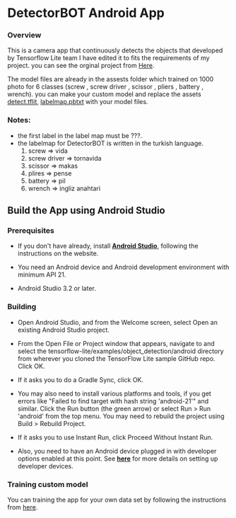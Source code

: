 # DetectorBOT Android App

### Overview
This is a camera app that continuously detects the objects that developed by Tensorflow Lite team I have edited it to fits the requirements of my project.
you can see the orginal project from [Here](https://github.com/tensorflow/examples/tree/master/lite/examples/object_detection/android).

The model files are already in the assests folder which trained on 1000 photo for 6 classes (screw , screw driver , scissor , pliers , battery , wrench). you can make your custom model and replace the assets [detect.tflit](https://github.com/MustafaSmesem/DetectorBOT/blob/master/android/DetectorBOTApp/app/src/main/assets/detect.tflite), [labelmap.pbtxt](https://github.com/MustafaSmesem/DetectorBOT/blob/master/android/DetectorBOTApp/app/src/main/assets/labelmap.txt) with your model files.

### Notes:
- the first label in the label map must be ???.
- the labelmap for DetectorBOT is written in the turkish language.
  1. screw => vida
  2. screw driver => tornavida
  3. scissor => makas
  4. plires => pense
  5. battery => pil
  6. wrench => ingliz anahtari
  
<!-- TODO(b/124116863): Add app screenshot. -->

## Build the App using Android Studio

### Prerequisites

* If you don't have already, install **[Android Studio](https://developer.android.com/studio/index.html)**, following the instructions on the website.

* You need an Android device and Android development environment with minimum API 21.
* Android Studio 3.2 or later.

### Building
* Open Android Studio, and from the Welcome screen, select Open an existing Android Studio project.

* From the Open File or Project window that appears, navigate to and select the tensorflow-lite/examples/object_detection/android directory from wherever you cloned the TensorFlow Lite sample GitHub repo. Click OK.

* If it asks you to do a Gradle Sync, click OK.

* You may also need to install various platforms and tools, if you get errors like "Failed to find target with hash string 'android-21'" and similar.
Click the Run button (the green arrow) or select Run > Run 'android' from the top menu. You may need to rebuild the project using Build > Rebuild Project.

* If it asks you to use Instant Run, click Proceed Without Instant Run.

* Also, you need to have an Android device plugged in with developer options enabled at this point. See **[here](https://developer.android.com/studio/run/device)** for more details on setting up developer devices.


### Training custom model
You can training the app for your own data set by following the instructions from [here](https://github.com/MustafaSmesem/DetectorBOT/tree/master/android/training_data_set).
